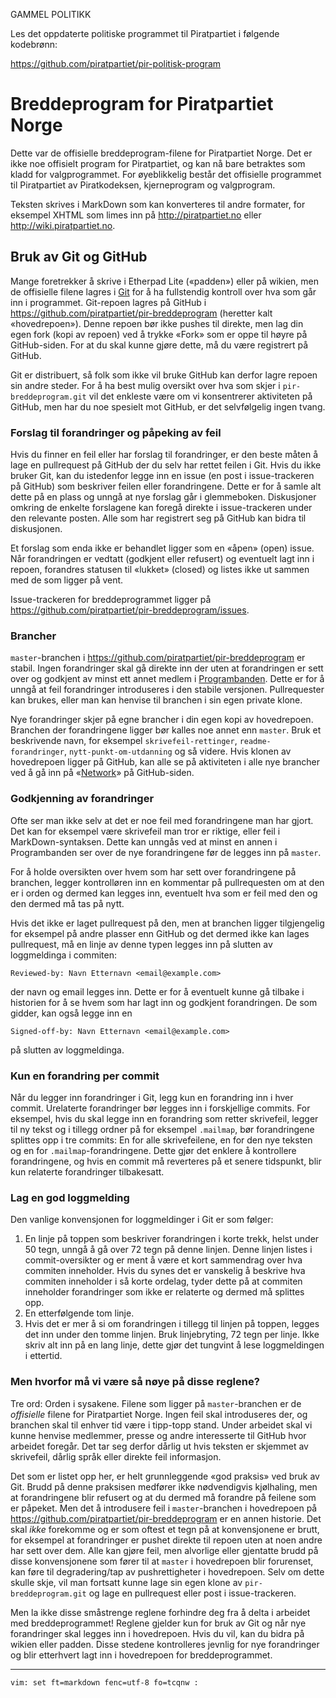 GAMMEL POLITIKK

Les det oppdaterte politiske programmet til Piratpartiet i følgende kodebrønn:

https://github.com/piratpartiet/pir-politisk-program

Breddeprogram for Piratpartiet Norge
====================================

Dette var de offisielle breddeprogram-filene for Piratpartiet Norge. 
Det er ikke noe offisielt program for Piratpartiet, og kan nå bare betraktes som kladd for valgprogrammet.
For øyeblikkelig består det offisielle programmet til Piratpartiet av Piratkodeksen, kjerneprogram og valgprogram.

Teksten skrives i MarkDown som kan konverteres til andre formater, for 
eksempel XHTML som limes inn på <http://piratpartiet.no> eller 
<http://wiki.piratpartiet.no>.

Bruk av Git og GitHub
---------------------

Mange foretrekker å skrive i Etherpad Lite («padden») eller på wikien, 
men de offisielle filene lagres i [Git](http://git-scm.com) for å ha 
fullstendig kontroll over hva som går inn i programmet. Git-repoen 
lagres på GitHub i <https://github.com/piratpartiet/pir-breddeprogram> 
(heretter kalt «hovedrepoen»). Denne repoen bør ikke pushes til direkte, 
men lag din egen fork (kopi av repoen) ved å trykke «Fork» som er oppe 
til høyre på GitHub-siden. For at du skal kunne gjøre dette, må du være 
registrert på GitHub.

Git er distribuert, så folk som ikke vil bruke GitHub kan derfor lagre 
repoen sin andre steder. For å ha best mulig oversikt over hva som skjer 
i `pir-breddeprogram.git` vil det enkleste være om vi konsentrerer 
aktiviteten på GitHub, men har du noe spesielt mot GitHub, er det 
selvfølgelig ingen tvang.

### Forslag til forandringer og påpeking av feil

Hvis du finner en feil eller har forslag til forandringer, er den beste 
måten å lage en pullrequest på GitHub der du selv har rettet feilen i 
Git. Hvis du ikke bruker Git, kan du istedenfor legge inn en issue (en 
post i issue-trackeren på GitHub) som beskriver feilen eller 
forandringene. Dette er for å samle alt dette på en plass og unngå at 
nye forslag går i glemmeboken. Diskusjoner omkring de enkelte forslagene 
kan foregå direkte i issue-trackeren under den relevante posten. Alle 
som har registrert seg på GitHub kan bidra til diskusjonen.

Et forslag som enda ikke er behandlet ligger som en «åpen» (open) issue. 
Når forandringen er vedtatt (godkjent eller refusert) og eventuelt lagt 
inn i repoen, forandres statusen til «lukket» (closed) og listes ikke ut 
sammen med de som ligger på vent.

Issue-trackeren for breddeprogrammet ligger på 
<https://github.com/piratpartiet/pir-breddeprogram/issues>.

### Brancher

`master`-branchen i <https://github.com/piratpartiet/pir-breddeprogram> 
er stabil. Ingen forandringer skal gå direkte inn der uten at 
forandringen er sett over og godkjent av minst ett annet medlem i 
[Programbanden](http://wiki.piratpartiet.no/index.php?title=Programbanden). 
Dette er for å unngå at feil forandringer introduseres i den stabile 
versjonen. Pullrequester kan brukes, eller man kan henvise til branchen 
i sin egen private klone.

Nye forandringer skjer på egne brancher i din egen kopi av hovedrepoen. 
Branchen der forandringene ligger bør kalles noe annet enn `master`. 
Bruk et beskrivende navn, for eksempel `skrivefeil-rettinger`, 
`readme-forandringer`, `nytt-punkt-om-utdanning` og så videre. Hvis 
klonen av hovedrepoen ligger på GitHub, kan alle se på aktiviteten i 
alle nye brancher ved å gå inn på 
«[Network](https://github.com/piratpartiet/pir-breddeprogram/network)» 
på GitHub-siden.

### Godkjenning av forandringer

Ofte ser man ikke selv at det er noe feil med forandringene man har 
gjort. Det kan for eksempel være skrivefeil man tror er riktige, eller 
feil i MarkDown-syntaksen. Dette kan unngås ved at minst en annen i 
Programbanden ser over de nye forandringene før de legges inn på 
`master`.

For å holde oversikten over hvem som har sett over forandringene på 
branchen, legger kontrolløren inn en kommentar på pullrequesten om at 
den er i orden og dermed kan legges inn, eventuelt hva som er feil med 
den og den dermed må tas på nytt.

Hvis det ikke er laget pullrequest på den, men at branchen ligger 
tilgjengelig for eksempel på andre plasser enn GitHub og det dermed ikke 
kan lages pullrequest, må en linje av denne typen legges inn på slutten 
av loggmeldinga i commiten:

    Reviewed-by: Navn Etternavn <email@example.com>

der navn og email legges inn. Dette er for å eventuelt kunne gå tilbake 
i historien for å se hvem som har lagt inn og godkjent forandringen. De 
som gidder, kan også legge inn en

    Signed-off-by: Navn Etternavn <email@example.com>

på slutten av loggmeldinga.

### Kun en forandring per commit

Når du legger inn forandringer i Git, legg kun en forandring inn i hver 
commit. Urelaterte forandringer bør legges inn i forskjellige commits. 
For eksempel, hvis du skal legge inn en forandring som retter 
skrivefeil, legger til ny tekst og i tillegg ordner på for eksempel 
`.mailmap`, bør forandringene splittes opp i tre commits: En for alle 
skrivefeilene, en for den nye teksten og en for 
`.mailmap`-forandringene. Dette gjør det enklere å kontrollere 
forandringene, og hvis en commit må reverteres på et senere tidspunkt, 
blir kun relaterte forandringer tilbakesatt.

### Lag en god loggmelding

Den vanlige konvensjonen for loggmeldinger i Git er som følger:

1. En linje på toppen som beskriver forandringen i korte trekk, helst 
   under 50 tegn, unngå å gå over 72 tegn på denne linjen. Denne linjen 
   listes i commit-oversikter og er ment å være et kort sammendrag over 
   hva commiten inneholder. Hvis du synes det er vanskelig å beskrive 
   hva commiten inneholder i så korte ordelag, tyder dette på at 
   commiten inneholder forandringer som ikke er relaterte og dermed må 
   splittes opp.
2. En etterfølgende tom linje.
3. Hvis det er mer å si om forandringen i tillegg til linjen på toppen, 
   legges det inn under den tomme linjen. Bruk linjebryting, 72 tegn per 
   linje. Ikke skriv alt inn på en lang linje, dette gjør det tungvint å 
   lese loggmeldingen i ettertid.

### Men hvorfor må vi være så nøye på disse reglene?

Tre ord: Orden i sysakene. Filene som ligger på `master`-branchen er de 
_offisielle_ filene for Piratpartiet Norge. Ingen feil skal introduseres 
der, og branchen skal til enhver tid være i tipp-topp stand. Under 
arbeidet skal vi kunne henvise medlemmer, presse og andre interesserte 
til GitHub hvor arbeidet foregår. Det tar seg derfor dårlig ut hvis 
teksten er skjemmet av skrivefeil, dårlig språk eller direkte feil 
informasjon.

Det som er listet opp her, er helt grunnleggende «god praksis» ved bruk 
av Git. Brudd på denne praksisen medfører ikke nødvendigvis kjølhaling, 
men at forandringene blir refusert og at du dermed må forandre på 
feilene som er påpeket. Men det å introdusere feil i `master`-branchen i 
hovedrepoen på <https://github.com/piratpartiet/pir-breddeprogram> er en 
annen historie. Det skal _ikke_ forekomme og er som oftest et tegn på at 
konvensjonene er brutt, for eksempel at forandringer er pushet direkte 
til repoen uten at noen andre har sett over dem. Alle kan gjøre feil, 
men alvorlige eller gjentatte brudd på disse konvensjonene som fører til 
at `master` i hovedrepoen blir forurenset, kan føre til degradering/tap 
av pushrettigheter i hovedrepoen. Selv om dette skulle skje, vil man 
fortsatt kunne lage sin egen klone av `pir-breddeprogram.git` og lage en 
pullrequest eller post i issue-trackeren.

Men la ikke disse småstrenge reglene forhindre deg fra å delta i 
arbeidet med breddeprogrammet! Reglene gjelder kun for bruk av Git og 
når nye forandringer skal legges inn i hovedrepoen. Hvis du vil, kan du 
bidra på wikien eller padden. Disse stedene kontrolleres jevnlig for nye 
forandringer og blir etterhvert lagt inn i hovedrepoen for 
breddeprogrammet.

----

    vim: set ft=markdown fenc=utf-8 fo=tcqnw :

